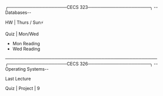 ╭───────────────────CECS 323────────────────────╮
                 --Databases--

HW | Thurs / Sun⚡

Quiz | Mon/Wed
- Mon Reading
- Wed Reading











─────────────────────────────────────────────────
╭───────────────────CECS 326────────────────────╮
            --Operating Systems--

Last Lecture

Quiz | 
Project | 9

